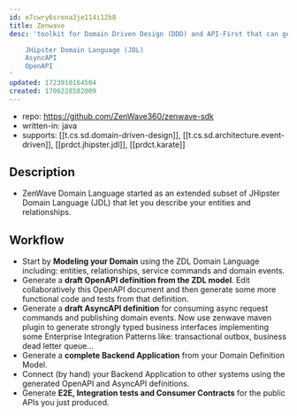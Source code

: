 ```yaml
---
id: e7cwry6srena3je114i12b8
title: Zenwave
desc: 'toolkit for Domain Driven Design (DDD) and API-First that can generate code from a mix of different models including:

    JHipster Domain Language (JDL)
    AsyncAPI
    OpenAPI
'
updated: 1723910164504
created: 1706228582009
---
```


- repo: https://github.com/ZenWave360/zenwave-sdk
- written-in: java
- supports: [[t.cs.sd.domain-driven-design]], [[t.cs.sd.architecture.event-driven]], [[prdct.jhipster.jdl]], [[prdct.karate]]


## Description

- ZenWave Domain Language started as an extended subset of JHipster Domain Language (JDL) that let you describe your entities and relationships.


## Workflow

-   Start by **Modeling your Domain** using the ZDL Domain Language including: entities, relationships, service commands and domain events.
-   Generate a **draft OpenAPI definition from the ZDL model**. Edit collaboratively this OpenAPI document and then generate some more functional code and tests from that definition.
-   Generate a **draft AsyncAPI definition** for consuming async request commands and publishing domain events. Now use zenwave maven plugin to generate strongly typed business interfaces implementing some Enterprise Integration Patterns like: transactional outbox, business dead letter queue...
-   Generate a **complete Backend Application** from your Domain Definition Model.
-   Connect (by hand) your Backend Application to other systems using the generated OpenAPI and AsyncAPI definitions.
-   Generate **E2E, Integration tests and Consumer Contracts** for the public APIs you just produced.
